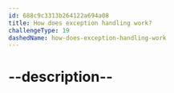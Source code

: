 ```yaml
---
id: 688c9c3313b264122a694a08
title: How does exception handling work?
challengeType: 19
dashedName: how-does-exception-handling-work
---
```


# --description--
